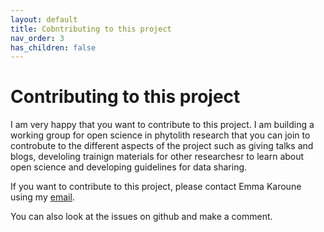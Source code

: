 ```yaml
---
layout: default
title: Cobntributing to this project
nav_order: 3
has_children: false
---
```

# Contributing to this project
I am very happy that you want to contribute to this project. I am building a working group for open science in phytolith research that you can join to controbute to the different aspects of the project such as giving talks and blogs, develoling trainign materials for other researchesr to learn about open science and developing guidelines for data sharing.

If you want to contribute to this project, please contact Emma Karoune using my [email](ekaroune@googlemail.com). 

You can also look at the issues on github and make a comment.
